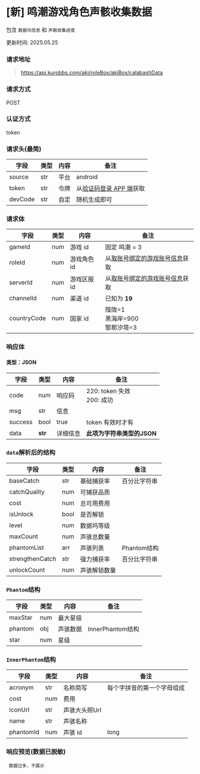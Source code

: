 # [新] 鸣潮游戏角色声骸收集数据

包含 `数据坞信息` 和 `声骸收集进度`

更新时间: 2025.05.25

### 请求地址

> https://api.kurobbs.com/aki/roleBox/akiBox/calabashData

### 请求方式

POST

### 认证方式

token

### 请求头(最简)

| 字段      | 类型  | 内容 | 备注                                         |
|---------|-----|----|--------------------------------------------|
| source  | str | 平台 | android                                    |
| token   | str | 令牌 | 从[验证码登录 APP 端](../../../user/sdkLogin.md)获取 |
| devCode | str | 自定 | 随机生成即可                                     |

### 请求体

| 字段     | 类型 | 内容      | 备注                                             |
| -------- | ---- |---------|------------------------------------------------|
| gameId   | num  | 游戏 id   | 固定 鸣潮 = 3                                      |
| roleId   | num  | 游戏角色 id | 从[取账号绑定的游戏账号信息](../../../gamer/role/list.md)获取 |
| serverId | num  | 游戏区服 id | 从[取账号绑定的游戏账号信息](../../../gamer/role/list.md)获取 |
| channelId | num  | 渠道 id   | 已知为 **19**                                     |
| countryCode | num  | 国家 id   | 隍陇=1<br/>黑海岸=900<br/>黎那汐塔=3                    |

### 响应体

#### 类型：JSON

| 字段    | 类型                      | 内容 | 备注                         |
| ------- |-------------------------|----|----------------------------|
| code    | num                     | 响应码 | 220: token 失效<br />200: 成功 |
| msg     | str                     | 信息 |                            |
| success | bool                    | true | token 有效时才有                |
| data    | **str** | 详细信息 | **此项为字符串类型的JSON**          |


### `data`解析后的结构

| 字段    | 类型   | 内容    | 备注        |
| ------- |------|-------|-----------|
| baseCatch    | str  | 基础捕获率 | 百分比字符串    |
| catchQuality    | num  | 可捕获品质 |           |
| cost    | num  | 总可用费用 |           |
| isUnlock    | bool | 是否解锁  |           |
| level    | num  | 数据坞等级 |           |
| maxCount    | num  | 声骇总数量 |           |
| phantomList    | arr  | 声骇列表  | Phantom结构 |
| strengthenCatch    | str  | 强力捕获率 | 百分比字符串    |
| unlockCount    | num  | 声骇解锁数量  |           |

### `Phantom`结构

| 字段    | 类型  | 内容 | 备注             |
| ------- |-----|----|----------------|
| maxStar    | num | 最大星级 |                |
| phantom    | obj | 声骇数据 | InnerPhantom结构 |
| star    | num | 星级 |  |

### `InnerPhantom`结构

| 字段      | 类型  | 内容       | 备注          |
|---------|-----|----------|-------------|
| acronym | str | 名称简写     | 每个字拼音的第一个字母组成 |
| cost    | num | 费用       |             |
| iconUrl    | str | 声骇大头照Url |             |
| name    | str | 声骇名称     |             |
| phantomId    | num | 声骇 id    | long        |

### 响应预览(数据已脱敏)

```
 数据过多，不展示
```